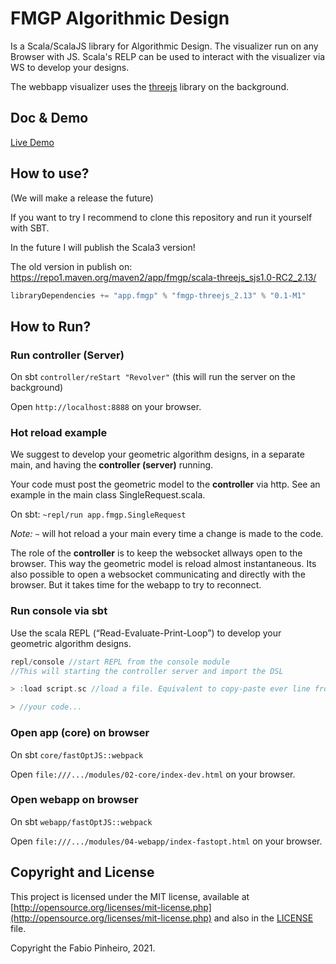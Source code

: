 # FMGP Algorithmic Design

Is a Scala/ScalaJS library for Algorithmic Design.
The visualizer run on any Browser with JS.
Scala's RELP can be used to interact with the visualizer via WS to develop your designs.

The webbapp visualizer uses the [threejs](https://threejs.org/) library on the background.

## Doc & Demo

[Live Demo](https://fabiopinheiro.github.io/fmgp-generative-design/)

## How to use?

(We will make a release the future)

If you want to try I recommend to clone this repository and run it yourself with SBT.

In the future I will publish the Scala3 version!

The old version in publish on:
https://repo1.maven.org/maven2/app/fmgp/scala-threejs_sjs1.0-RC2_2.13/

```scala
libraryDependencies += "app.fmgp" % "fmgp-threejs_2.13" % "0.1-M1"
```

## How to Run?

### **Run controller (Server)**

On sbt `controller/reStart "Revolver"` (this will run the server on the background)

Open `http://localhost:8888` on your browser.

### **Hot reload example**

We suggest to develop your geometric algorithm designs, in a separate main, and having the **controller (server)** running.

Your code must post the geometric model to the **controller** via http. See an example in the main class SingleRequest.scala.

On sbt: `~repl/run app.fmgp.SingleRequest`

*Note:* `~` will hot reload a your main every time a change is made to the code.

The role of the **controller** is to keep the websocket allways open to the browser. This way the geometric model is reload almost instantaneous.
Its also possible to open a websocket communicating and directly with the browser. But it takes time for the webapp to try to reconnect.

### **Run console via sbt**

Use the scala REPL (“Read-Evaluate-Print-Loop”) to develop your geometric algorithm designs.

```scala
repl/console //start REPL from the console module
//This will starting the controller server and import the DSL

> :load script.sc //load a file. Equivalent to copy-paste ever line from script.sc

> //your code...
```

### **Open app (core) on browser**

On sbt `core/fastOptJS::webpack`

Open `file:///.../modules/02-core/index-dev.html` on your browser.

### **Open webapp on browser**

On sbt `webapp/fastOptJS::webpack`

Open `file:///.../modules/04-webapp/index-fastopt.html` on your browser.

## Copyright and License

This project is licensed under the MIT license, available at
[http://opensource.org/licenses/mit-license.php](http://opensource.org/licenses/mit-license.php)
and also in the [LICENSE](LICENSE) file.

Copyright the Fabio Pinheiro, 2021.

[cats-badge]: https://typelevel.org/cats/img/cats-badge-tiny.png
[cats-infographic]: https://github.com/tpolecat/cats-infographic
[underscore-scala-book]: https://underscore.io/books/advanced-scala
[sbt]: http://scala-sbt.org
[shapeless]: https://github.com/milessabin/shapeless
